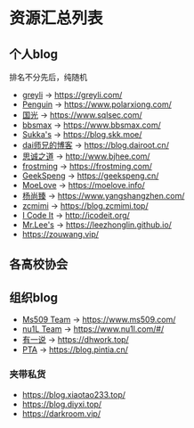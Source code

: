 # 资源汇总列表


## 个人blog
排名不分先后，纯随机

- [greyli] -> https://greyli.com/
- [Penguin] -> https://www.polarxiong.com/
- [国光] -> https://www.sqlsec.com/
- [bbsmax] -> https://www.bbsmax.com/
- [Sukka's] -> https://blog.skk.moe/
- [dai师兄的博客] -> https://blog.dairoot.cn/ 
- [思诚之道] -> http://www.bjhee.com/
- [frostming] -> https://frostming.com/
- [GeekSpeng] -> https://geekspeng.cn/
- [MoeLove] -> https://moelove.info/
- [杨尚臻] -> https://www.yangshangzhen.com/
- [zcmimi] -> https://blog.zcmimi.top/
- [I Code It] -> http://icodeit.org/
- [Mr.Lee's] -> https://leezhonglin.github.io/
- https://zouwang.vip/


## 各高校协会



## 组织blog

- [Ms509 Team] -> https://www.ms509.com/
- [nu1L Team] -> https://www.nu1l.com/#/
- [有一说] -> https://dhwork.top/
- [PTA] -> https://blog.pintia.cn/


### 夹带私货
- https://blog.xiaotao233.top/
- https://blog.diyxi.top/
- https://darkroom.vip/

<!-- 个人 -->
[greyli]:https://greyli.com/
[Penguin]:https://www.polarxiong.com/
[国光]:https://www.sqlsec.com/
[bbsmax]:https://www.bbsmax.com/
[Sukka's]:https://blog.skk.moe/
[dai师兄的博客]:https://blog.dairoot.cn/ 
[思诚之道]:http://www.bjhee.com/
[frostming]:https://frostming.com/
[GeekSpeng]:https://geekspeng.cn/
[MoeLove]:https://moelove.info/
[杨尚臻]:https://www.yangshangzhen.com/
[zcmimi]:https://blog.zcmimi.top/
[I Code It]:http://icodeit.org/
[Mr.Lee's]:https://leezhonglin.github.io/


<!-- 高校 -->
[tuna]:https://tuna.moe/blog/
[中国科学技术大学 Linux 用户协会]:https://lug.ustc.edu.cn/wiki/
[东南大学微软俱乐部]:https://angryberry.gitee.io/contact/
[东南大学微软俱乐部 GitHub Pages]:https://seu-codingtogether.github.io/
<!-- 组织 -->
[Ms509 Team]:https://www.ms509.com/
[nu1L Team]:https://www.nu1l.com/#/
[有一说]:https://dhwork.top/
[PTA]:https://blog.pintia.cn/

